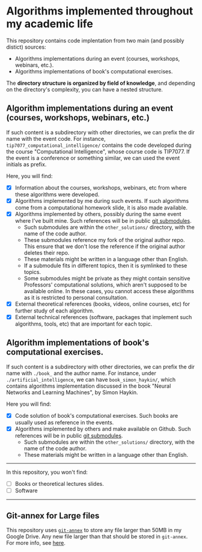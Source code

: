 # Algorithms implemented throughout my academic life

This repository contains code implentation from two main (and possibly distict) sources:
- Algorithms implementations during an event (courses, workshops, webinars, etc.).
- Algorithms implementations of book's computational exercises.

The **directory structure is organized by field of knowledge**, and depending on the directory's complexity, you can have a nested structure.

## Algorithm implementations during an event (courses, workshops, webinars, etc.)

If such content is a subdirectory with other directories, we can prefix the dir name with the event code. For instance, `tip7077_computational_intelligence/` contains the code developed during the course "Computational Intelligence", whose course code is TIP7077. If the event is a conference or something similar, we can used the event initials as prefix.

Here, you will find:
- [x] Information about the courses, workshops, webinars, etc from where these algorithms were developed.
- [x] Algorithms implemented by me during such events. If such algorithms come from a computational homework slide, it is also made available.
- [x] Algorithms implemented by others, possibly during the same event where I've built mine. Such references will be in public [git submodules].
  - Such submodules are within the `other_solutions/` directory, with the name of the code author.
  - These submodules reference my fork of the original author repo. This ensure that we don't lose the reference if the original author deletes their repo.
  - These materials might be written in a language other than English.
  - If a submodule fits in different topics, then it is symlinked to these topics.
  - Some submodules might be private as they might contain sensitive Professors' computational solutions, which aren't supposed to be available online. In these cases, you cannot access these algorithms as it is restricted to personal consultation.
- [x] External theoretical references (books, videos, online courses, etc) for further study of each algorithm.
- [x] External technical references (software, packages that implement such algorithms, tools, etc) that are important for each topic.

## Algorithm implementations of book's computational exercises.

If such content is a subdirectory with other directories, we can prefix the dir name with `./book_` and the author name. For instance, under `./artificial_intelligence`, we can have `book_simon_haykin/`, which contains algorithms implementation discussed in the book "Neural Networks and Learning Machines", by Simon Haykin.

Here you will find:
- [x] Code solution of book's computational exercises. Such books are usually used as reference in the events.
- [x] Algorithms implemented by others and make available on Github. Such references will be in public [git submodules].
  - Such submodules are within the `other_solutions/` directory, with the name of the code author.
  - These materials might be written in a language other than English.

---

In this repository, you won't find:
- [ ] Books or theoretical lectures slides.
- [ ] Software

----

## Git-annex for Large files

This repository uses [`git-annex`] to store any file larger than 50MB in my Google Drive. Any new file larger than that should be stored in `git-annex`. For more info, see [here].

[here]: https://gist.github.com/tapyu/0427afb25df969c1972942d945284ba2#git-annex
[git submodules]: https://git-scm.com/book/en/v2/Git-Tools-Submodules
[`git-annex`]: https://git-annex.branchable.com
